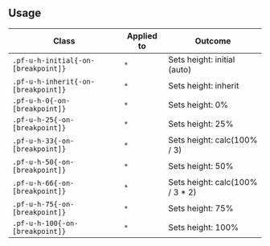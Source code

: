 ## Usage

| Class | Applied to | Outcome |
| -- | -- | -- |
| `.pf-u-h-initial{-on-[breakpoint]}` | `*` | Sets height: initial (auto) |
| `.pf-u-h-inherit{-on-[breakpoint]}` | `*` | Sets height: inherit |
| `.pf-u-h-0{-on-[breakpoint]}` | `*` | Sets height: 0% |
| `.pf-u-h-25{-on-[breakpoint]}`| `*` | Sets height: 25% |
| `.pf-u-h-33{-on-[breakpoint]}`| `*` | Sets height: calc(100% / 3) |
| `.pf-u-h-50{-on-[breakpoint]}`| `*` | Sets height: 50% |
| `.pf-u-h-66{-on-[breakpoint]}`| `*` | Sets height: calc(100% / 3 * 2) |
| `.pf-u-h-75{-on-[breakpoint]}`| `*` | Sets height: 75% |
| `.pf-u-h-100{-on-[breakpoint]}` | `*` | Sets height: 100% |
